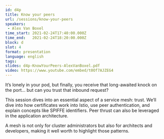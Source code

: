 ```yaml
---
id: d4p
title: Know your peers
url: /sessions/know-your-peers
speakers:
 - Alex Van Boxel
time_start: 2021-02-24T17:40:00.000Z
time_end:   2021-02-24T18:20:00.000Z
block: d
slot: 4
format: presentation
language: english
tags:
slides: d4p-KnowYourPeers-AlexVanBoxel.pdf
video: https://www.youtube.com/embed/t0Of7AJZEG4
---
```


It’s lonely in your pod, but finally, you receive that long-awaited knock on the port... but can you trust that inbound request? 

This session dives into an essential aspect of a service mesh: trust. We’ll dive into how certificates work into Istio, use peer authentication, and explain concepts like SPIFFE identifiers. Peer thrust can also be leveraged in the application architecture. 

A mesh is not only for cluster administrators but also for architects and developers, making it well worth to highlight those patterns.
